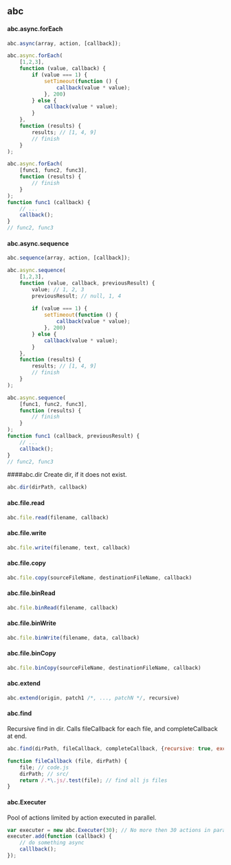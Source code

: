 ## abc

#### abc.async.forEach
```javascript
abc.async(array, action, [callback]);
```
```javascript
abc.async.forEach(
    [1,2,3],
    function (value, callback) {
        if (value === 1) {
            setTimeout(function () {
                callback(value * value);
            }, 200)
        } else {
            callback(value * value);
        }
    },
    function (results) {
        results; // [1, 4, 9]
        // finish
    }
);
```
```javascript
abc.async.forEach(
    [func1, func2, func3],
    function (results) {
        // finish
    }
);
function func1 (callback) {
    // ...
    callback();
}
// func2, func3
```
#### abc.async.sequence
```javascript
abc.sequence(array, action, [callback]);
```
```javascript
abc.async.sequence(
    [1,2,3],
    function (value, callback, previousResult) {
        value; // 1, 2, 3
        previousResult; // null, 1, 4
        
        if (value === 1) {
            setTimeout(function () {
                callback(value * value);
            }, 200)
        } else {
            callback(value * value);
        }
    },
    function (results) {
        results; // [1, 4, 9]
        // finish
    }
);
```
```javascript
abc.async.sequence(
    [func1, func2, func3],
    function (results) {
        // finish
    }
);
function func1 (callback, previousResult) {
    // ...
    callback();
}
// func2, func3
```

####abc.dir
Create dir, if it does not exist.
```javascript
abc.dir(dirPath, callback)
```

#### abc.file.read
```javascript
abc.file.read(filename, callback)
```
#### abc.file.write
```javascript
abc.file.write(filename, text, callback)
```
#### abc.file.copy
```javascript
abc.file.copy(sourceFileName, destinationFileName, callback)
```
#### abc.file.binRead
```javascript
abc.file.binRead(filename, callback)
```
#### abc.file.binWrite
```javascript
abc.file.binWrite(filename, data, callback)
```
#### abc.file.binCopy
```javascript
abc.file.binCopy(sourceFileName, destinationFileName, callback)
```

#### abc.extend
```javascript
abc.extend(origin, patch1 /*, ..., patchN */, recursive)
```

#### abc.find
Recursive find in dir. Calls fileCallback for each file, and completeCallback at end.
```javascript
abc.find(dirPath, fileCallback, completeCallback, {recursive: true, excludedDirs: ['node_modules']})

function fileCallback (file, dirPath) {
    file; // code.js
    dirPath; // src/
    return /.*\.js/.test(file); // find all js files
}
```

#### abc.Executer
Pool of actions limited by action executed in parallel.
```javascript
var executer = new abc.Executer(30); // No more then 30 actions in parallel.
executer.add(function (callback) {
    // do something async
    calllback();
});
```
